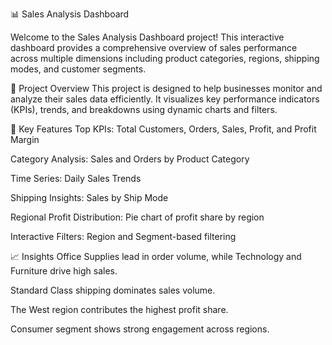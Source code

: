 📊 Sales Analysis Dashboard

Welcome to the Sales Analysis Dashboard project! This interactive dashboard provides a comprehensive overview of sales performance across multiple dimensions including product categories, regions, shipping modes, and customer segments.

🚀 Project Overview
This project is designed to help businesses monitor and analyze their sales data efficiently. It visualizes key performance indicators (KPIs), trends, and breakdowns using dynamic charts and filters.

📌 Key Features
Top KPIs: Total Customers, Orders, Sales, Profit, and Profit Margin

Category Analysis: Sales and Orders by Product Category

Time Series: Daily Sales Trends

Shipping Insights: Sales by Ship Mode

Regional Profit Distribution: Pie chart of profit share by region

Interactive Filters: Region and Segment-based filtering

📈 Insights
Office Supplies lead in order volume, while Technology and Furniture drive high sales.

Standard Class shipping dominates sales volume.

The West region contributes the highest profit share.

Consumer segment shows strong engagement across regions.
